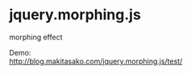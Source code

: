 jquery.morphing.js
====================

morphing effect

Demo:  
http://blog.makitasako.com/jquery.morphing.js/test/